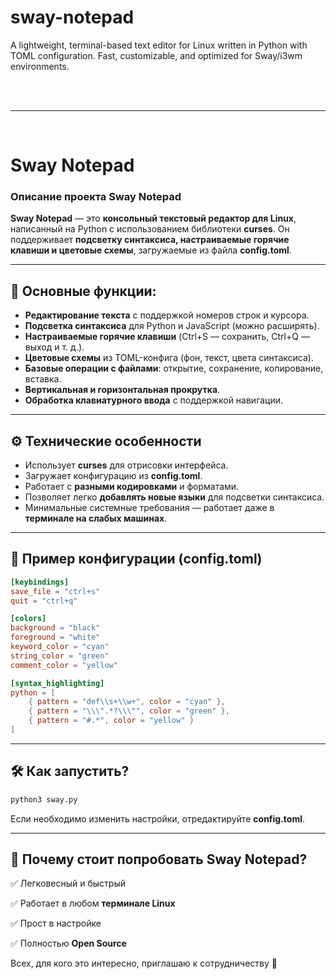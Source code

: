 # sway-notepad

A lightweight, terminal-based text editor for Linux written in Python with TOML configuration. Fast, customizable, and optimized for Sway/i3wm environments.

<br>

<br>

---

<br>

# Sway Notepad

### **Описание проекта Sway Notepad**

**Sway Notepad** — это **консольный текстовый редактор для Linux**, написанный на Python с использованием библиотеки **curses**. Он поддерживает **подсветку синтаксиса, настраиваемые горячие клавиши и цветовые схемы**, загружаемые из файла **config.toml**.

---

## 🔹 **Основные функции**:
- **Редактирование текста** с поддержкой номеров строк и курсора.
- **Подсветка синтаксиса** для Python и JavaScript (можно расширять).
- **Настраиваемые горячие клавиши** (Ctrl+S — сохранить, Ctrl+Q — выход и т. д.).
- **Цветовые схемы** из TOML-конфига (фон, текст, цвета синтаксиса).
- **Базовые операции с файлами**: открытие, сохранение, копирование, вставка.
- **Вертикальная и горизонтальная прокрутка**.
- **Обработка клавиатурного ввода** с поддержкой навигации.

---

## ⚙ **Технические особенности**
- Использует **curses** для отрисовки интерфейса.
- Загружает конфигурацию из **config.toml**.
- Работает с **разными кодировками** и форматами.
- Позволяет легко **добавлять новые языки** для подсветки синтаксиса.
- Минимальные системные требования — работает даже в **терминале на слабых машинах**.

---

## 🔧 **Пример конфигурации (config.toml)**
```toml
[keybindings]
save_file = "ctrl+s"
quit = "ctrl+q"

[colors]
background = "black"
foreground = "white"
keyword_color = "cyan"
string_color = "green"
comment_color = "yellow"

[syntax_highlighting]
python = [
    { pattern = "def\\s+\\w+", color = "cyan" },
    { pattern = "\\\".*?\\\"", color = "green" },
    { pattern = "#.*", color = "yellow" }
]
```

---

## 🛠 **Как запустить?**
```bash
python3 sway.py
```

Если необходимо изменить настройки, отредактируйте **config.toml**.

---

## 🌟 **Почему стоит попробовать Sway Notepad?**

✅ Легковесный и быстрый  

✅ Работает в любом **терминале Linux**  

✅ Прост в настройке  

✅ Полностью **Open Source**  

Всех, для кого это интересно, приглашаю к сотрудничеству 🚀
